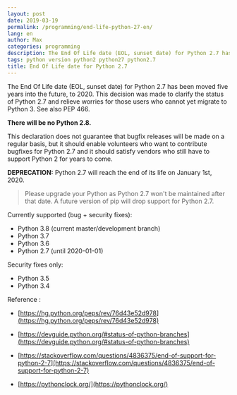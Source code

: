 ```yaml
---
layout: post
date: 2019-03-19
permalink: /programming/end-life-python-27-en/
lang: en
author: Max
categories: programming
description: The End Of Life date (EOL, sunset date) for Python 2.7 has been moved five years into the future, to 2020.  This decision was made to clarify the status of Python 2.7 and relieve worries for those users who cannot yet migrate to Python 3.  See also PEP 466.
tags: python version python2 python27 python2.7
title: End Of Life date for Python 2.7
---
```


The End Of Life date (EOL, sunset date) for Python 2.7 has been moved five years into the future, to 2020.  This decision was made to clarify the status of Python 2.7 and relieve worries for those users who cannot yet migrate to Python 3.  See also PEP 466.

**There will be no Python 2.8.**

This declaration does not guarantee that bugfix releases will be made on a regular basis, but it should enable volunteers who want to contribute bugfixes for Python 2.7 and it should satisfy vendors who still have to support Python 2 for years to come.

<!--more-->


**DEPRECATION:** Python 2.7 will reach the end of its life on January 1st, 2020.

> Please upgrade your Python as Python 2.7 won't be maintained after that date. A future version of pip will drop support for Python 2.7.



Currently supported (bug + security fixes):

-    Python 3.8 (current master/development branch)
-    Python 3.7
-    Python 3.6
-    Python 2.7 (until 2020-01-01)

Security fixes only:

-    Python 3.5
-    Python 3.4

Reference :

- [https://hg.python.org/peps/rev/76d43e52d978](https://hg.python.org/peps/rev/76d43e52d978)

- [https://devguide.python.org/#status-of-python-branches](https://devguide.python.org/#status-of-python-branches)

- [https://stackoverflow.com/questions/4836375/end-of-support-for-python-2-7](https://stackoverflow.com/questions/4836375/end-of-support-for-python-2-7)

- [https://pythonclock.org/](https://pythonclock.org/)

